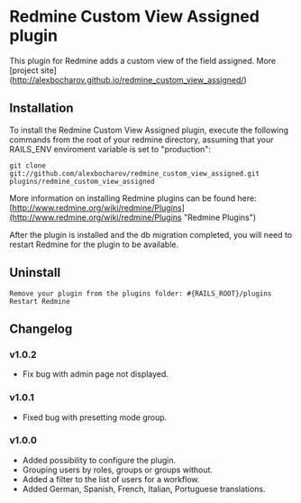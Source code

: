 # Redmine Custom View Assigned plugin

This plugin for Redmine adds a custom view of the field assigned.
More [project site] (http://alexbocharov.github.io/redmine_custom_view_assigned/)

## Installation

To install the Redmine Custom View Assigned plugin, execute the following commands from the root of your redmine directory, assuming that your RAILS_ENV enviroment variable is set to "production":

    git clone git://github.com/alexbocharov/redmine_custom_view_assigned.git plugins/redmine_custom_view_assigned

More information on installing Redmine plugins can be found here: [http://www.redmine.org/wiki/redmine/Plugins](http://www.redmine.org/wiki/redmine/Plugins "Redmine Plugins")

After the plugin is installed and the db migration completed, you will
need to restart Redmine for the plugin to be available.

## Uninstall

    Remove your plugin from the plugins folder: #{RAILS_ROOT}/plugins
    Restart Redmine

## Changelog

### v1.0.2
* Fix bug with admin page not displayed.

### v1.0.1
* Fixed bug with presetting mode group.

### v1.0.0
* Added possibility to configure the plugin.
* Grouping users by roles, groups or groups without.
* Added a filter to the list of users for a workflow.
* Added German, Spanish, French, Italian, Portuguese translations.
